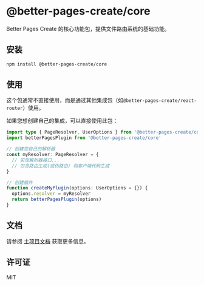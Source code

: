 # @better-pages-create/core

Better Pages Create 的核心功能包，提供文件路由系统的基础功能。

## 安装

```bash
npm install @better-pages-create/core
```

## 使用

这个包通常不直接使用，而是通过其他集成包（如`@better-pages-create/react-router`）使用。

如果您想创建自己的集成，可以直接使用此包：

```ts
import type { PageResolver, UserOptions } from '@better-pages-create/core'
import betterPagesPlugin from '@better-pages-create/core'

// 创建您自己的解析器
const myResolver: PageResolver = {
  // 实现解析器接口...
  // 包含路由生成(或伪路由) 和客户端代码生成
}

// 创建插件
function createMyPlugin(options: UserOptions = {}) {
  options.resolver = myResolver
  return betterPagesPlugin(options)
}
```

## 文档

请参阅 [主项目文档](https://github.com/chen-ziwen/better-pages-create/blob/main/README.md) 获取更多信息。

## 许可证

MIT

